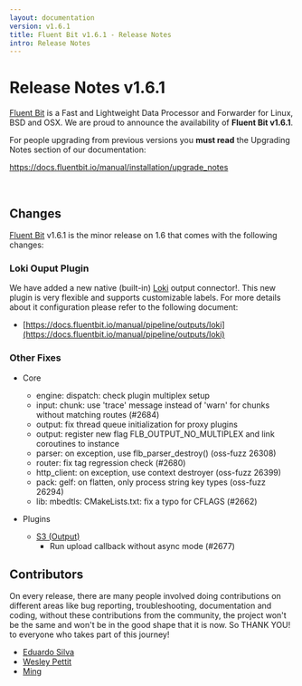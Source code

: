 ```yaml
---
layout: documentation
version: v1.6.1
title: Fluent Bit v1.6.1 - Release Notes
intro: Release Notes
---
```


# Release Notes v1.6.1

[Fluent Bit](http://fluentbit.io) is a Fast and Lightweight Data Processor and Forwarder for Linux, BSD and OSX. We are proud to announce the availability of __Fluent Bit v1.6.1__.

For people upgrading from previous versions you __must read__ the Upgrading Notes section of our documentation:

https://docs.fluentbit.io/manual/installation/upgrade_notes

<br>

## Changes

[Fluent Bit](https://fluentbit.io) v1.6.1 is the minor release on 1.6 that comes with the following changes:

### Loki Ouput Plugin

We have added a new native (built-in) [Loki](https://grafana.com/oss/loki/) output connector!. This new plugin is very flexible and supports customizable labels. For more details about it configuration please refer to the following document:

- [https://docs.fluentbit.io/manual/pipeline/outputs/loki](https://docs.fluentbit.io/manual/pipeline/outputs/loki)

### Other Fixes

 - Core
   - engine: dispatch: check plugin multiplex setup
   - input: chunk: use 'trace' message instead of 'warn' for chunks without matching routes (#2684)
   - output: fix thread queue initialization for proxy plugins
   - output: register new flag FLB_OUTPUT_NO_MULTIPLEX and link coroutines to instance
   - parser: on exception, use flb_parser_destroy() (oss-fuzz 26308)
   - router: fix tag regression check (#2680)
   - http_client: on exception, use context destroyer (oss-fuzz 26399)
   - pack: gelf: on flatten, only process string key types (oss-fuzz 26294)
   - lib: mbedtls: CMakeLists.txt: fix a typo for CFLAGS (#2662)

 - Plugins
   - [S3 (Output)](https://docs.fluentbit.io/manual/pipeline/outputs/s3/)
      - Run upload callback without async mode (#2677)

## Contributors

On every release, there are many people involved doing contributions on different areas like bug reporting, troubleshooting, documentation and coding, without these contributions from the community, the project won't be the same and won't be in the good shape that it is now. So THANK YOU! to everyone who takes part of this journey!

- [Eduardo Silva](https://github.com/edsiper)
- [Wesley Pettit](https://github.com/PettitWesley)
- [Ming](https://github.com/liuming50)
